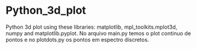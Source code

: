 # Python_3d_plot
Python 3d plot using these libraries: matplotlib, mpl_toolkits.mplot3d, numpy and matplotlib.pyplot.
No arquivo main.py temos o plot continuo de pontos e no plotdots.py os pontos em espectro discretos.
